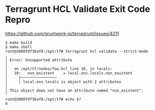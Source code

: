 # Terragrunt HCL Validate Exit Code Repro

https://github.com/gruntwork-io/terragrunt/issues/4211

```
$ make build
$ make shell
root@3080fdf36af8:/opt/tf# terragrunt hcl validate --strict-mode
╷
│ Error: Unsupported attribute
│
│   on /opt/tf/nodes/foo.hcl line 10, in locals:
│   10:   non_existent    = local.env.locals.non_existent
│     ├────────────────
│     │ local.env.locals is object with 2 attributes
│
│ This object does not have an attribute named "non_existent".
╵
root@3080fdf36af8:/opt/tf# echo $?
0
```
